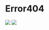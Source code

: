 # Error404
![](https://github.com/Zokler/Error404/blob/master/Pikaerror404.png)
![](https://github.com/Zokler/Error404/blob/master/pikaerror404Movil.png)
